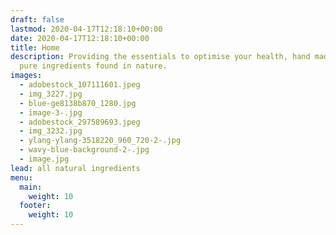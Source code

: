 ```yaml
---
draft: false
lastmod: 2020-04-17T12:18:10+00:00
date: 2020-04-17T12:18:10+00:00
title: Home
description: Providing the essentials to optimise your health, hand made from
  pure ingredients found in nature.
images:
  - adobestock_107111601.jpeg
  - img_3227.jpg
  - blue-ge8138b870_1280.jpg
  - image-3-.jpg
  - adobestock_297589693.jpeg
  - img_3232.jpg
  - ylang-ylang-3518220_960_720-2-.jpg
  - wavy-blue-background-2-.jpg
  - image.jpg
lead: all natural ingredients
menu:
  main:
    weight: 10
  footer:
    weight: 10
---
```

